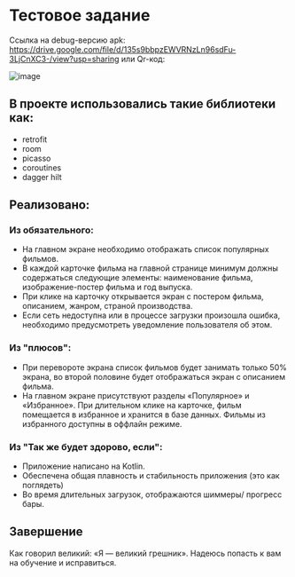 # Тестовое задание

Ссылка на debug-версию apk: https://drive.google.com/file/d/135s9bbpzEWVRNzLn96sdFu-3LjCnXC3-/view?usp=sharing
или Qr-код:

![image](https://github.com/sevagrbnv/CinemaApp/assets/65513466/1128e6a9-b473-412d-b87a-d5d1248f6a90)


## В проекте использовались такие библиотеки как:
* retrofit
* room
* picasso
* coroutines
* dagger hilt

## Реализовано:
### Из обязательного: 
* На главном экране необходимо отображать список популярных фильмов.
* В каждой карточке фильма на главной странице минимум должны содержаться следующие
элементы: наименование фильма, изображение-постер фильма и год выпуска.
* При клике на карточку открывается экран с постером фильма, описанием, жанром, страной
производства.
* Если сеть недоступна или в процессе загрузки произошла ошибка, необходимо предусмотреть
уведомление пользователя об этом.
### Из "плюсов":
* При перевороте экрана список фильмов будет занимать только 50% экрана, во второй половине
будет отображаться экран с описанием фильма.
* На главном экране присутствуют разделы «Популярное» и «Избранное». При длительном клике на
карточке, фильм помещается в избранное и хранится в базе данных. Фильмы из избранного
доступны в оффлайн режиме.
### Из "Так же будет здорово, если":
* Приложение написано на Kotlin.
* Обеспечена общая плавность и стабильность приложения (это как поглядеть)
* Во время длительных загрузок, отображаются шиммеры/ прогресс бары.

## Завершение
Как говорил великий: «Я — великий грешник». Надеюсь попасть к вам на обучение и исправиться.
